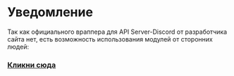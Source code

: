 # Уведомление
Так как официального враппера для API Server-Discord от разработчика сайта нет, есть возможность использования модулей от сторонних людей:<br>
### [Кликни сюда](https://docs.server-discord.com/#biblioteki-dlya-raboty-s-sd-c-api)
